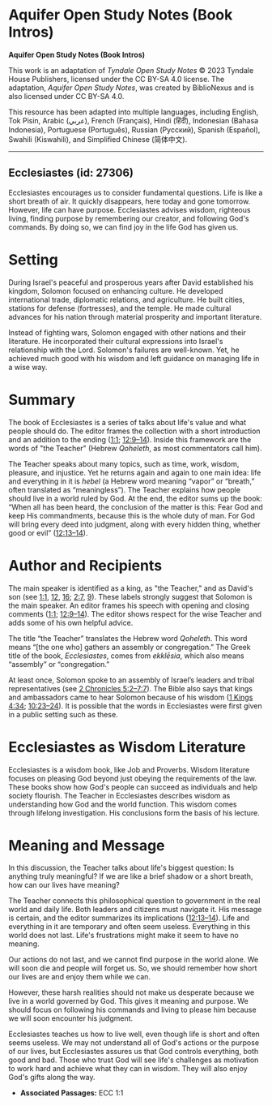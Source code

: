 # Aquifer Open Study Notes (Book Intros)

**Aquifer Open Study Notes (Book Intros)**

This work is an adaptation of *Tyndale Open Study Notes* © 2023 Tyndale House Publishers, licensed under the CC BY\-SA 4\.0 license. The adaptation, *Aquifer Open Study Notes*, was created by BiblioNexus and is also licensed under CC BY\-SA 4\.0\.

This resource has been adapted into multiple languages, including English, Tok Pisin, Arabic (عربي), French (Français), Hindi (हिंदी), Indonesian (Bahasa Indonesia), Portuguese (Português), Russian (Русский), Spanish (Español), Swahili (Kiswahili), and Simplified Chinese (简体中文).



--------------------------------

## Ecclesiastes (id: 27306)

Ecclesiastes encourages us to consider fundamental questions. Life is like a short breath of air. It quickly disappears, here today and gone tomorrow. However, life can have purpose. Ecclesiastes advises wisdom, righteous living, finding purpose by remembering our creator, and following God's commands. By doing so, we can find joy in the life God has given us.

Setting
=======

During Israel's peaceful and prosperous years after David established his kingdom, Solomon focused on enhancing culture. He developed international trade, diplomatic relations, and agriculture. He built cities, stations for defense (fortresses), and the temple. He made cultural advances for his nation through material prosperity and important literature. 

Instead of fighting wars, Solomon engaged with other nations and their literature. He incorporated their cultural expressions into Israel's relationship with the Lord. Solomon's failures are well\-known. Yet, he achieved much good with his wisdom and left guidance on managing life in a wise way.

Summary
=======

The book of Ecclesiastes is a series of talks about life's value and what people should do. The editor frames the collection with a short introduction and an addition to the ending ([1:1](https://ref.ly/Eccl1:1); [12:9–14](https://ref.ly/Eccl12:9-Eccl12:14)). Inside this framework are the words of "the Teacher" (Hebrew *Qoheleth*, as most commentators call him).

The Teacher speaks about many topics, such as time, work, wisdom, pleasure, and injustice. Yet he returns again and again to one main idea: life and everything in it is *hebel* (a Hebrew word meaning “vapor” or “breath,” often translated as “meaningless”). The Teacher explains how people should live in a world ruled by God. At the end, the editor sums up the book: “When all has been heard, the conclusion of the matter is this: Fear God and keep His commandments, because this is the whole duty of man. For God will bring every deed into judgment, along with every hidden thing, whether good or evil” ([12:13–14](https://ref.ly/Eccl12:13-Eccl12:14)).

Author and Recipients
=====================

The main speaker is identified as a king, as "the Teacher," and as David's son (see [1:1](https://ref.ly/Eccl1:1), [12](https://ref.ly/Eccl1:12), [16](https://ref.ly/Eccl1:16); [2:7](https://ref.ly/Eccl2:7), [9](https://ref.ly/Eccl2:9)). These labels strongly suggest that Solomon is the main speaker. An editor frames his speech with opening and closing comments ([1:1](https://ref.ly/Eccl1:1); [12:9–14](https://ref.ly/Eccl12:9-Eccl12:14)). The editor shows respect for the wise Teacher and adds some of his own helpful advice.

The title “the Teacher” translates the Hebrew word *Qoheleth*. This word means “\[the one who] gathers an assembly or congregation.” The Greek title of the book, *Ecclesiastes*, comes from *ekklēsia*, which also means “assembly” or “congregation.” 

At least once, Solomon spoke to an assembly of Israel’s leaders and tribal representatives (see [2 Chronicles 5:2–7:7](https://ref.ly/2Chr5:2-2Chr7:7)). The Bible also says that kings and ambassadors came to hear Solomon because of his wisdom ([1 Kings 4:34](https://ref.ly/1Kgs4:34); [10:23–24](https://ref.ly/1Kgs10:23-1Kgs10:24)). It is possible that the words in Ecclesiastes were first given in a public setting such as these.

Ecclesiastes as Wisdom Literature
=================================

Ecclesiastes is a wisdom book, like Job and Proverbs. Wisdom literature focuses on pleasing God beyond just obeying the requirements of the law. These books show how God's people can succeed as individuals and help society flourish. The Teacher in Ecclesiastes describes wisdom as understanding how God and the world function. This wisdom comes through lifelong investigation. His conclusions form the basis of his lecture.

Meaning and Message
===================

In this discussion, the Teacher talks about life's biggest question: Is anything truly meaningful? If we are like a brief shadow or a short breath, how can our lives have meaning?

The Teacher connects this philosophical question to government in the real world and daily life. Both leaders and citizens must navigate it. His message is certain, and the editor summarizes its implications ([12:13–14](https://ref.ly/Eccl12:13-Eccl12:14)). Life and everything in it are temporary and often seem useless. Everything in this world does not last. Life's frustrations might make it seem to have no meaning. 

Our actions do not last, and we cannot find purpose in the world alone. We will soon die and people will forget us. So, we should remember how short our lives are and enjoy them while we can. 

However, these harsh realities should not make us desperate because we live in a world governed by God. This gives it meaning and purpose. We should focus on following his commands and living to please him because we will soon encounter his judgment.

Ecclesiastes teaches us how to live well, even though life is short and often seems useless. We may not understand all of God's actions or the purpose of our lives, but Ecclesiastes assures us that God controls everything, both good and bad. Those who trust God will see life's challenges as motivation to work hard and achieve what they can in wisdom. They will also enjoy God's gifts along the way.

* **Associated Passages:** ECC 1:1

